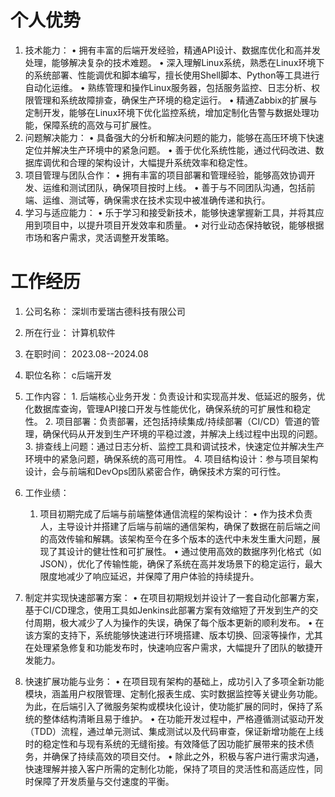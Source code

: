 # 个人优势
1.	技术能力：
	•	拥有丰富的后端开发经验，精通API设计、数据库优化和高并发处理，能够解决复杂的技术难题。
	•	深入理解Linux系统，熟悉在Linux环境下的系统部署、性能调优和脚本编写，擅长使用Shell脚本、Python等工具进行自动化运维。
	•	熟练管理和操作Linux服务器，包括服务监控、日志分析、权限管理和系统故障排查，确保生产环境的稳定运行。
	•	精通Zabbix的扩展与定制开发，能够在Linux环境下优化监控系统，增加定制化告警与数据处理功能，保障系统的高效与可扩展性。
2.	问题解决能力：
	•	具备强大的分析和解决问题的能力，能够在高压环境下快速定位并解决生产环境中的紧急问题。
	•	善于优化系统性能，通过代码改进、数据库调优和合理的架构设计，大幅提升系统效率和稳定性。
3.	项目管理与团队合作：
	•	拥有丰富的项目部署和管理经验，能够高效协调开发、运维和测试团队，确保项目按时上线。
	•	善于与不同团队沟通，包括前端、运维、测试等，确保需求在技术实现中被准确传递和执行。
4.	学习与适应能力：
	•	乐于学习和接受新技术，能够快速掌握新工具，并将其应用到项目中，以提升项目开发效率和质量。
	•	对行业动态保持敏锐，能够根据市场和客户需求，灵活调整开发策略。
# 工作经历
1. 公司名称： 深圳市爱瑞古德科技有限公司
2. 所在行业： 计算机软件
3. 在职时间： 2023.08--2024.08
4. 职位名称： c后端开发
5. 工作内容：
	   	1.	后端核心业务开发：负责设计和实现高并发、低延迟的服务，优化数据库查询，管理API接口开发与性能优化，确保系统的可扩展性和稳定性。
	2.	项目部署：负责部署，还包括持续集成/持续部署（CI/CD）管道的管理，确保代码从开发到生产环境的平稳过渡，并解决上线过程中出现的问题。
	3.	排查线上问题：通过日志分析、监控工具和调试技术，快速定位并解决生产环境中的紧急问题，确保系统的高可用性。
	4.	项目结构设计：参与项目架构设计，会与前端和DevOps团队紧密合作，确保技术方案的可行性。

6. 工作业绩：
   1.	项目初期完成了后端与前端整体通信流程的架构设计：
	•	作为技术负责人，主导设计并搭建了后端与前端的通信架构，确保了数据在前后端之间的高效传输和解耦。该架构至今在多个版本的迭代中未发生重大问题，展现了其设计的健壮性和可扩展性。
	•	通过使用高效的数据序列化格式（如JSON），优化了传输性能，确保了系统在高并发场景下的稳定运行，最大限度地减少了响应延迟，并保障了用户体验的持续提升。
2.	制定并实现快速部署方案：
	•	在项目初期规划并设计了一套自动化部署方案，基于CI/CD理念，使用工具如Jenkins此部署方案有效缩短了开发到生产的交付周期，极大减少了人为操作的失误，确保了每个版本更新的顺利发布。
	•	在该方案的支持下，系统能够快速进行环境搭建、版本切换、回滚等操作，尤其在处理紧急修复和功能发布时，快速响应客户需求，大幅提升了团队的敏捷开发能力。
3.	快速扩展功能与业务：
	•	在项目现有架构的基础上，成功引入了多项全新功能模块，涵盖用户权限管理、定制化报表生成、实时数据监控等关键业务功能。为此，在后端引入了微服务架构或模块化设计，使功能扩展的同时，保持了系统的整体结构清晰且易于维护。
	•	在功能开发过程中，严格遵循测试驱动开发（TDD）流程，通过单元测试、集成测试以及代码审查，保证新增功能在上线时的稳定性和与现有系统的无缝衔接。有效降低了因功能扩展带来的技术债务，并确保了持续高效的项目交付。
	•	除此之外，积极与客户进行需求沟通，快速理解并接入客户所需的定制化功能，保持了项目的灵活性和高适应性，同时保障了开发质量与交付速度的平衡。
